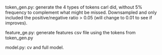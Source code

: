 token_gen.py:  generate the 4 types of tokens carl did, without 5% frequency to complement what might be missed. Downsampled and only included the positive/negative ratio > 0.05 (will change to 0.01 to see if improves).

feature_ge.py:  generate features csv file using the tokens from token_gen.py

model.py:  cv and full model.